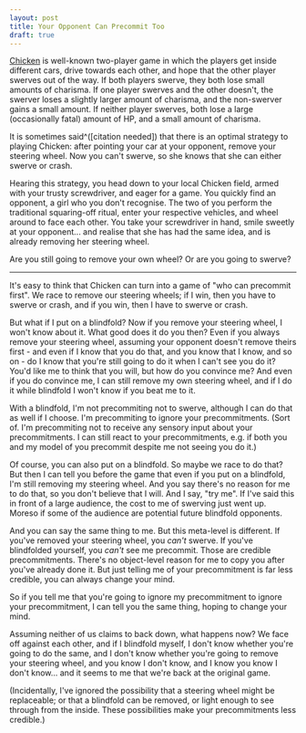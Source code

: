 ```yaml
---
layout: post
title: Your Opponent Can Precommit Too
draft: true
---
```

[Chicken](http://en.wikipedia.org/wiki/Chicken_\(game\)) is well-known two-player game in which the players get inside different cars, drive towards each other, and hope that the other player swerves out of the way. If both players swerve, they both lose small amounts of charisma. If one player swerves and the other doesn't, the swerver loses a slightly larger amount of charisma, and the non-swerver gains a small amount. If neither player swerves, both lose a large (occasionally fatal) amount of HP, and a small amount of charisma.

It is sometimes said^(\[citation needed\]) that there is an optimal strategy to playing Chicken: after pointing your car at your opponent, remove your steering wheel. Now you can't swerve, so she knows that she can either swerve or crash.

Hearing this strategy, you head down to your local Chicken field, armed with your trusty screwdriver, and eager for a game. You quickly find an opponent, a girl who you don't recognise. The two of you perform the traditional squaring-off ritual, enter your respective vehicles, and wheel around to face each other. You take your screwdriver in hand, smile sweetly at your opponent... and realise that she has had the same idea, and is already removing her steering wheel.

Are you still going to remove your own wheel? Or are you going to swerve?

---

It's easy to think that Chicken can turn into a game of "who can precommit first". We race to remove our steering wheels; if I win, then you have to swerve or crash, and if you win, then I have to swerve or crash.

But what if I put on a blindfold? Now if you remove your steering wheel, I won't know about it. What good does it do you then? Even if you always remove your steering wheel, assuming your opponent doesn't remove theirs first - and even if I know that you do that, and you know that I know, and so on - do I know that you're still going to do it when I can't see you do it? You'd like me to think that you will, but how do you convince me? And even if you do convince me, I can still remove my own steering wheel, and if I do it while blindfold I won't know if you beat me to it.

With a blindfold, I'm not precommiting not to swerve, although I can do that as well if I choose. I'm precommiting to ignore your precommitments. (Sort of. I'm precommiting not to receive any sensory input about your precommitments. I can still react to your precommitments, e.g. if both you and my model of you precommit despite me not seeing you do it.)

Of course, you can also put on a blindfold. So maybe we race to do that? But then I can tell you before the game that even if you put on a blindfold, I'm still removing my steering wheel. And you say there's no reason for me to do that, so you don't believe that I will. And I say, "try me". If I've said this in front of a large audience, the cost to me of swerving just went up. Moreso if some of the audience are potential future blindfold opponents.

And you can say the same thing to me. But this meta-level is different. If you've removed your steering wheel, you *can't* swerve. If you've blindfolded yourself, you *can't* see me precommit. Those are credible precommitments. There's no object-level reason for me to copy you after you've already done it. But just telling me of your precommitment is far less credible, you can always change your mind.

So if you tell me that you're going to ignore my precommitment to ignore your precommitment, I can tell you the same thing, hoping to change your mind.

Assuming neither of us claims to back down, what happens now? We face off against each other, and if I blindfold myself, I don't know whether you're going to do the same, and I don't know whether you're going to remove your steering wheel, and you know I don't know, and I know you know I don't know... and it seems to me that we're back at the original game.

(Incidentally, I've ignored the possibility that a steering wheel might be replaceable; or that a blindfold can be removed, or light enough to see through from the inside. These possibilities make your precommitments less credible.)
